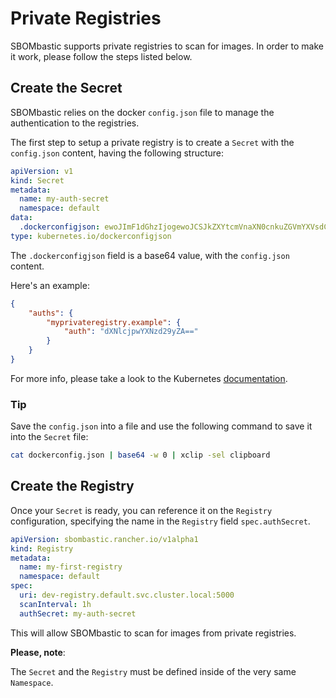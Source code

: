 # Private Registries

SBOMbastic supports private registries to scan for images. In order to make it work, please follow the steps listed below.

## Create the Secret

SBOMbastic relies on the docker `config.json` file to manage the authentication to the registries.

The first step to setup a private registry is to create a `Secret` with the `config.json` content, having the following structure:

```yaml
apiVersion: v1
kind: Secret
metadata:
  name: my-auth-secret 
  namespace: default
data:
  .dockerconfigjson: ewoJImF1dGhzIjogewoJCSJkZXYtcmVnaXN0cnkuZGVmYXVsdC5zdmMuY2x1c3Rlci5sb2NhbDo1MDAwIjogewoJCQkiYXV0aCI6ICJkWE5sY2pwd1lYTnpkMjl5WkE9PSIKCQl9Cgl9Cn0KCg==
type: kubernetes.io/dockerconfigjson
```

The `.dockerconfigjson` field is a base64 value, with the `config.json` content.

Here's an example:

```json
{
    "auths": {
        "myprivateregistry.example": {
            "auth": "dXNlcjpwYXNzd29yZA=="
        }
    }
}
```

For more info, please take a look to the Kubernetes [documentation](https://kubernetes.io/docs/tasks/configure-pod-container/pull-image-private-registry/).

### Tip

Save the `config.json` into a file and use the following command to save it into the `Secret` file:

```sh
cat dockerconfig.json | base64 -w 0 | xclip -sel clipboard
```

## Create the Registry

Once your `Secret` is ready, you can reference it on the `Registry` configuration, specifying the name in the `Registry` field `spec.authSecret`.

```yaml
apiVersion: sbombastic.rancher.io/v1alpha1
kind: Registry
metadata:
  name: my-first-registry
  namespace: default
spec:
  uri: dev-registry.default.svc.cluster.local:5000
  scanInterval: 1h
  authSecret: my-auth-secret
```

This will allow SBOMbastic to scan for images from private registries.

**Please, note**:

The `Secret` and the `Registry` must be defined inside of the very same `Namespace`.
